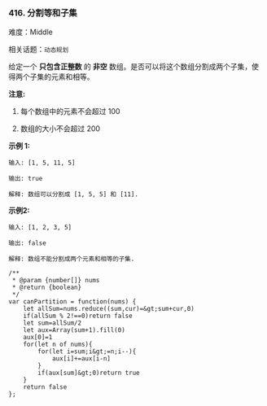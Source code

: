 ### 416. 分割等和子集

难度：Middle

相关话题：`动态规划`

给定一个 **只包含正整数** 的 **非空** 数组。是否可以将这个数组分割成两个子集，使得两个子集的元素和相等。



 **注意:** 





1. 每个数组中的元素不会超过 100

2. 数组的大小不会超过 200





 **示例 1:** 





```
输入: [1, 5, 11, 5]

输出: true

解释: 数组可以分割成 [1, 5, 5] 和 [11].

```





 **示例2:** 





```
输入: [1, 2, 3, 5]

输出: false

解释: 数组不能分割成两个元素和相等的子集.

```






```
/**
 * @param {number[]} nums
 * @return {boolean}
 */
var canPartition = function(nums) {
    let allSum=nums.reduce((sum,cur)=&gt;sum+cur,0)
    if(allSum % 2!==0)return false
    let sum=allSum/2
    let aux=Array(sum+1).fill(0)
    aux[0]=1
    for(let n of nums){
        for(let i=sum;i&gt;=n;i--){
            aux[i]+=aux[i-n]
        }
        if(aux[sum]&gt;0)return true
    }
    return false
};



```
